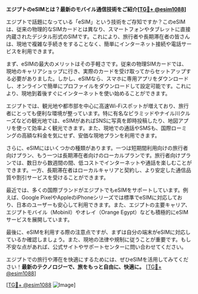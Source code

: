 **エジプトのeSIMとは？最新のモバイル通信技術をご紹介[[TG💪+ @esim1088](https://t.me/s/esim1088)]**

エジプトで話題になっている「eSIM」という技術をご存知ですか？このeSIMは、従来の物理的なSIMカードとは異なり、スマートフォンやタブレットに直接内蔵されたデジタル形式のSIMです。これにより、旅行者や長期滞在者の皆さんは、現地で複雑な手続きをすることなく、簡単にインターネット接続や電話サービスを利用できます。

まず、eSIMの最大のメリットはその手軽さです。従来の物理SIMカードでは、現地のキャリアショップに行き、実際のカードを受け取ってからセットアップする必要がありました。しかし、eSIMなら、スマホに専用アプリをダウンロードし、オンラインで簡単にプロファイルをダウンロードして設定可能です。これにより、現地到着後すぐにインターネットを使い始めることができます。

エジプトでは、観光地や都市部を中心に高速Wi-Fiスポットが増えており、旅行者にとっても便利な環境が整っています。特に有名なピラミッドやナイル川クルーズなどの観光地では、eSIMがあればSNSに写真を即時投稿したり、地図アプリを使って効率よく観光できます。また、現地での通話やSMSも、国際ローミングの高額な料金を気にせず、安価な現地プランを利用できます。

さらに、eSIMにはいくつかの種類があります。一つは短期間利用向けの旅行者向けプラン、もう一つは長期滞在者向けのローカルプランです。旅行者向けプランでは、数日から数週間の間、低コストでインターネットや通話を楽しむことができます。一方、長期滞在者はローカルキャリアと契約し、より安定した通信品質や割引サービスを受けることができます。

最近では、多くの国際ブランドがエジプトでもeSIMをサポートしています。例えば、Google PixelやAppleのiPhoneシリーズでは標準でeSIMに対応しており、日本のユーザーも安心して利用できます。また、エジプトの主要キャリア、エジプトモバイル（Mobinil）やオレイ（Orange Egypt）なども積極的にeSIMサービスを展開しています。

最後に、eSIMを利用する際の注意点ですが、まずは自分の端末がeSIMに対応しているか確認しましょう。また、現地の法律や規制に従うことが重要です。もし不安な点があれば、公式サイトやサポートセンターに問い合わせてください。

エジプトでの旅行や滞在を快適にするためには、ぜひeSIMを活用してみてください！**最新のテクノロジーで、旅をもっと自由に、快適に。** [[TG💪+ @esim1088](https://t.me/s/esim1088)]

[[TG💪+ @esim1088](https://t.me/s/esim1088) ![Image](https://i.postimg.cc/Y0z9fWf4/image.png)]